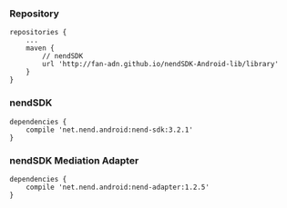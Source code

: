 ### Repository

```
repositories {
    ...
    maven {
        // nendSDK
        url 'http://fan-adn.github.io/nendSDK-Android-lib/library'
    }
}
```

### nendSDK

```
dependencies {
    compile 'net.nend.android:nend-sdk:3.2.1'
}
```

### nendSDK Mediation Adapter

```
dependencies {
    compile 'net.nend.android:nend-adapter:1.2.5'
}
```
